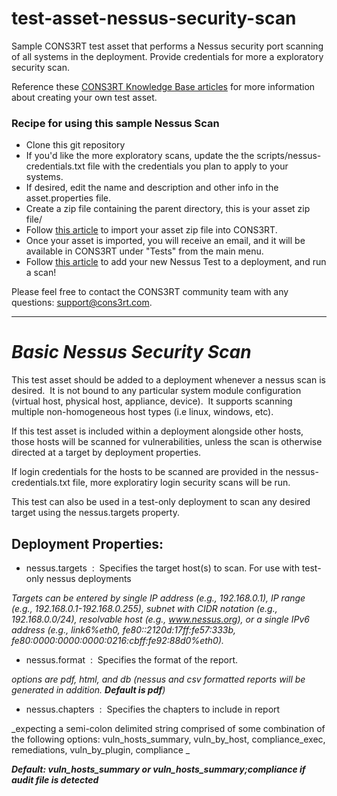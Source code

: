 # test-asset-nessus-security-scan
Sample CONS3RT test asset that performs a Nessus security port scanning of all systems in the deployment.  Provide credentials for more a exploratory security scan.

Reference these [CONS3RT Knowledge Base articles](https://kb.cons3rt.com/kb/testing) for more information about creating your own test asset.

### Recipe for using this sample Nessus Scan

* Clone this git repository
* If you'd like the more exploratory scans, update the the scripts/nessus-credentials.txt file with the credentials you plan to apply to your systems.
* If desired, edit the name and description and other info in the asset.properties file.
* Create a zip file containing the parent directory, this is your asset zip file/
* Follow [this article](https://kb.cons3rt.com/kb/assets/importing-your-asset-zip-file) to import your asset zip file into CONS3RT.
* Once your asset is imported, you will receive an email, and it will be available in CONS3RT under "Tests" from the main menu.
* Follow [this article](https://kb.cons3rt.com/kb/deployments/creating-a-deployment) to add your new Nessus Test to a deployment, and run a scan!

Please feel free to contact the CONS3RT community team with any questions: [support@cons3rt.com](mailto:support@cons3rt.com).

---

# **_Basic Nessus Security Scan_**

This test asset should be added to a deployment whenever a nessus scan is desired.  It is not bound to any particular system module configuration (virtual host, physical host, appliance, device).  It supports scanning multiple non-homogeneous host types (i.e linux, windows, etc).  

If this test asset is included within a deployment alongside other hosts, those hosts will be scanned for vulnerabilities, unless the scan is otherwise directed at a target by deployment properties. 

If login credentials for the hosts to be scanned are provided in the nessus-credentials.txt file, more exploratiry login security scans will be run.

This test can also be used in a test-only deployment to scan any desired target using the nessus.targets property.

## **Deployment Properties:**

* nessus.targets  :  Specifies the target host(s) to scan. For use with test-only nessus deployments

_Targets can be entered by single IP address (e.g., 192.168.0.1), IP range (e.g., 192.168.0.1-192.168.0.255), subnet with CIDR notation (e.g., 192.168.0.0/24), resolvable host (e.g., www.nessus.org), or a single IPv6 address (e.g., link6%eth0, fe80::2120d:17ff:fe57:333b, fe80:0000:0000:0000:0216:cbff:fe92:88d0%eth0)._ 

* nessus.format  :  Specifies the format of the report.

_options are <span class="s1">pdf</span>, <span class="s1">html</span>, and <span class="s1">db</span> (<span class="s1">nessus</span> and <span class="s1">csv</span> formatted reports will be generated in addition. **Default is pdf**)_

* nessus.chapters  :  Specifies the chapters to include in report

_expecting a <span class="s1">semi</span>-colon delimited string comprised of some combination of the following options: vuln_hosts_summary, vuln_by_host, compliance_exec, <span class="s1">remediations</span>, vuln_by_plugin, compliance _

**_Default: vuln_hosts_summary or vuln_hosts_summary;compliance if audit file is detected_**
